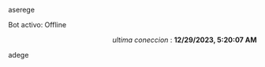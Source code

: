 aserege

<p>Bot activo: Offline</p>
<p align="right"><i>ultima coneccion</i> : <b>12/29/2023, 5:20:07 AM</b></p>

 adege
